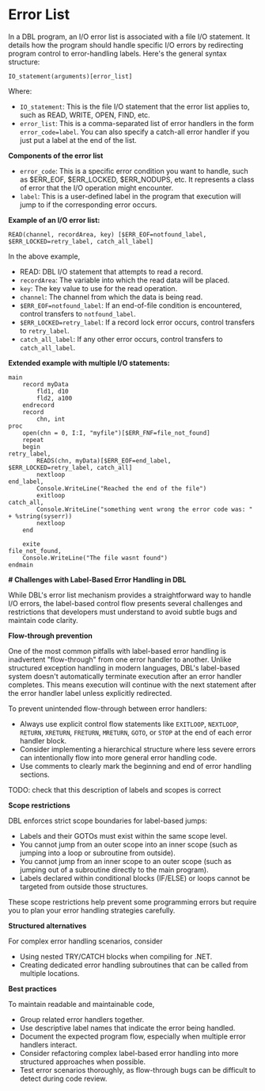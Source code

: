 # Error List

In a DBL program, an I/O error list is associated with a file I/O statement. It details how the program should handle specific I/O errors by redirecting program control to error-handling labels. Here's the general syntax structure:

```
IO_statement(arguments)[error_list]
```

Where:

- `IO_statement`: This is the file I/O statement that the error list applies to, such as READ, WRITE, OPEN, FIND, etc.
- `error_list`: This is a comma-separated list of error handlers in the form `error_code=label`. You can also specify a catch-all error handler if you just put a label at the end of the list.

**Components of the error list**

- `error_code`: This is a specific error condition you want to handle, such as \$ERR_EOF, \$ERR_LOCKED, \$ERR_NODUPS, etc. It represents a class of error that the I/O operation might encounter.
- `label`: This is a user-defined label in the program that execution will jump to if the corresponding error occurs.

**Example of an I/O error list:**

```dbl
READ(channel, recordArea, key) [$ERR_EOF=notfound_label, $ERR_LOCKED=retry_label, catch_all_label]
```

In the above example,

- READ: DBL I/O statement that attempts to read a record.
- `recordArea`: The variable into which the read data will be placed.
- `key`: The key value to use for the read operation.
- `channel`: The channel from which the data is being read.
- `$ERR_EOF=notfound_label`: If an end-of-file condition is encountered, control transfers to `notfound_label`.
- `$ERR_LOCKED=retry_label`: If a record lock error occurs, control transfers to `retry_label`.
- `catch_all_label`: If any other error occurs, control transfers to `catch_all_label`.

**Extended example with multiple I/O statements:**

```dbl
main
    record myData
        fld1, d10
        fld2, a100
    endrecord
    record
        chn, int
proc
    open(chn = 0, I:I, "myfile")[$ERR_FNF=file_not_found]
    repeat
    begin
retry_label,
        READS(chn, myData)[$ERR_EOF=end_label, $ERR_LOCKED=retry_label, catch_all]
        nextloop
end_label,
        Console.WriteLine("Reached the end of the file")
        exitloop
catch_all,
        Console.WriteLine("something went wrong the error code was: " + %string(syserr))
        nextloop
    end

    exite
file_not_found,
    Console.WriteLine("The file wasnt found")
endmain
```

**# Challenges with Label-Based Error Handling in DBL**

While DBL's error list mechanism provides a straightforward way to handle I/O errors, the label-based control flow presents several challenges and restrictions that developers must understand to avoid subtle bugs and maintain code clarity.

**Flow-through prevention**

One of the most common pitfalls with label-based error handling is inadvertent "flow-through" from one error handler to another. Unlike structured exception handling in modern languages, DBL's label-based system doesn't automatically terminate execution after an error handler completes. This means execution will continue with the next statement after the error handler label unless explicitly redirected.

To prevent unintended flow-through between error handlers:
- Always use explicit control flow statements like `EXITLOOP`, `NEXTLOOP`, `RETURN`, `XRETURN`, `FRETURN`, `MRETURN`, `GOTO`, or `STOP` at the end of each error handler block.
- Consider implementing a hierarchical structure where less severe errors can intentionally flow into more general error handling code.
- Use comments to clearly mark the beginning and end of error handling sections.

TODO: check that this description of labels and scopes is correct

**Scope restrictions**

DBL enforces strict scope boundaries for label-based jumps:
- Labels and their GOTOs must exist within the same scope level.
- You cannot jump from an outer scope into an inner scope (such as jumping into a loop or subroutine from outside).
- You cannot jump from an inner scope to an outer scope (such as jumping out of a subroutine directly to the main program).
- Labels declared within conditional blocks (IF/ELSE) or loops cannot be targeted from outside those structures.

These scope restrictions help prevent some programming errors but require you to plan your error handling strategies carefully.

**Structured alternatives**

For complex error handling scenarios, consider
- Using nested TRY/CATCH blocks when compiling for .NET.
- Creating dedicated error handling subroutines that can be called from multiple locations.

**Best practices**

To maintain readable and maintainable code,
- Group related error handlers together.
- Use descriptive label names that indicate the error being handled.
- Document the expected program flow, especially when multiple error handlers interact.
- Consider refactoring complex label-based error handling into more structured approaches when possible.
- Test error scenarios thoroughly, as flow-through bugs can be difficult to detect during code review.